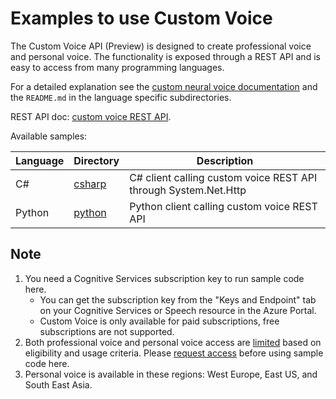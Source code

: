 
# Examples to use Custom Voice

The Custom Voice API (Preview) is designed to create professional voice and personal voice. The functionality is exposed through a REST API and is easy to access from many programming languages.

For a detailed explanation see the [custom neural voice documentation](https://learn.microsoft.com/azure/ai-services/speech-service/custom-neural-voice) and the `README.md` in the language specific subdirectories.

REST API doc: [custom voice REST API](https://learn.microsoft.com/rest/api/aiservices/speechapi/operation-groups?view=rest-aiservices-speechapi-2024-02-01-preview).

Available samples:

| Language | Directory | Description |
| ---------- | -------- | ----------- |
| C# | [csharp](csharp) | C# client calling custom voice REST API through System.Net.Http |
| Python | [python](python) | Python client calling custom voice REST API |

## Note

1. You need a Cognitive Services subscription key to run sample code here.
    - You can get the subscription key from the "Keys and Endpoint" tab on your Cognitive Services or Speech resource in the Azure Portal.
    - Custom Voice is only available for paid subscriptions, free subscriptions are not supported.
2. Both professional voice and personal voice access are [limited](https://learn.microsoft.com/legal/cognitive-services/speech-service/custom-neural-voice/limited-access-custom-neural-voice?context=%2fazure%2fcognitive-services%2fspeech-service%2fcontext%2fcontext) based on eligibility and usage criteria. Please [request access](https://aka.ms/customneural) before using sample code here.
3. Personal voice is available in these regions: West Europe, East US, and South East Asia.

